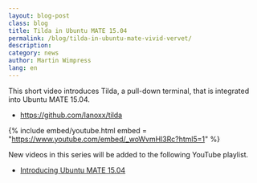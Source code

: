 ```yaml
---
layout: blog-post
class: blog
title: Tilda in Ubuntu MATE 15.04
permalink: /blog/tilda-in-ubuntu-mate-vivid-vervet/
description:
category: news
author: Martin Wimpress
lang: en
---
```


This short video introduces Tilda, a pull-down terminal, that is integrated into Ubuntu MATE 15.04.

  * <https://github.com/lanoxx/tilda>

{% include embed/youtube.html
    embed = "https://www.youtube.com/embed/_woWvmHl3Rc?html5=1"
%}

New videos in this series will be added to the following YouTube playlist.

  * [Introducing Ubuntu MATE 15.04](https://www.youtube.com/playlist?list=PLE6KGGrWCFf0-7sVeKHpddNGUPCYTclBR)
